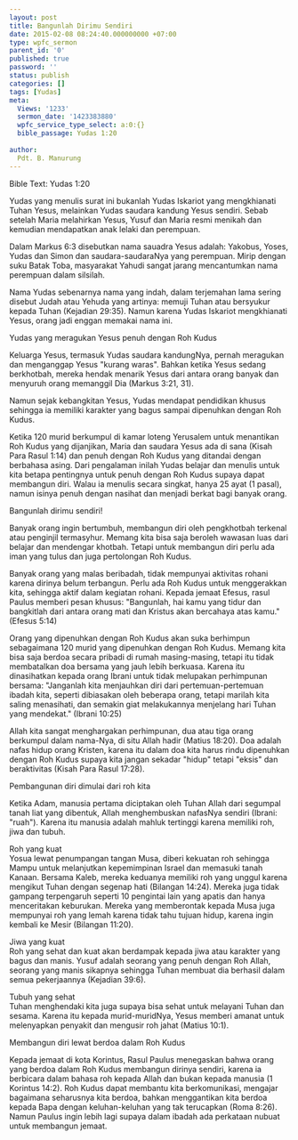 ```yaml
---
layout: post
title: Bangunlah Dirimu Sendiri
date: 2015-02-08 08:24:40.000000000 +07:00
type: wpfc_sermon
parent_id: '0'
published: true
password: ''
status: publish
categories: []
tags: [Yudas]
meta:
  Views: '1233'
  sermon_date: '1423383880'
  wpfc_service_type_select: a:0:{}
  bible_passage: Yudas 1:20
  
author:
  Pdt. B. Manurung
---
```

<p>Bible Text: Yudas 1:20</p>
<p>Yudas yang menulis surat ini bukanlah Yudas Iskariot yang mengkhianati Tuhan Yesus, melainkan Yudas saudara kandung Yesus sendiri. Sebab setelah Maria melahirkan Yesus, Yusuf dan Maria resmi menikah dan kemudian mendapatkan anak lelaki dan perempuan. </p>
<p>Dalam Markus 6:3 disebutkan nama sauadra Yesus adalah: Yakobus, Yoses, Yudas dan Simon dan saudara-saudaraNya yang perempuan. Mirip dengan suku Batak Toba, masyarakat Yahudi sangat jarang mencantumkan nama perempuan dalam silsilah. </p>
<p>Nama Yudas sebenarnya nama yang indah, dalam terjemahan lama sering disebut Judah atau Yehuda yang artinya: memuji Tuhan atau bersyukur kepada Tuhan (Kejadian 29:35). Namun karena Yudas Iskariot mengkhianati Yesus, orang jadi enggan memakai nama ini. </p>
<p>Yudas yang meragukan Yesus penuh dengan Roh Kudus</p>
<p>Keluarga Yesus, termasuk Yudas saudara kandungNya, pernah meragukan dan menganggap Yesus "kurang waras". Bahkan ketika Yesus sedang berkhotbah, mereka hendak menarik Yesus dari antara orang banyak dan menyuruh orang memanggil Dia (Markus 3:21, 31).</p>
<p>Namun sejak kebangkitan Yesus, Yudas mendapat pendidikan khusus sehingga ia memiliki karakter yang bagus sampai dipenuhkan dengan Roh Kudus.</p>
<p>Ketika 120 murid berkumpul di kamar loteng Yerusalem untuk menantikan Roh Kudus yang dijanjikan, Maria dan saudara Yesus ada di sana (Kisah Para Rasul 1:14) dan penuh dengan Roh Kudus yang ditandai dengan berbahasa asing. Dari pengalaman inilah Yudas belajar dan menulis untuk kita betapa pentingnya untuk penuh dengan Roh Kudus supaya dapat membangun diri. Walau ia menulis secara singkat, hanya 25 ayat (1 pasal), namun isinya penuh dengan nasihat dan menjadi berkat bagi banyak orang.  </p>
<p>Bangunlah dirimu sendiri!</p>
<p>Banyak orang ingin bertumbuh, membangun diri oleh pengkhotbah terkenal  atau  penginjil termasyhur. Memang kita bisa saja beroleh wawasan luas dari belajar dan mendengar khotbah. Tetapi untuk membangun diri perlu ada iman yang tulus dan juga pertolongan Roh Kudus.</p>
<p>Banyak orang yang malas beribadah, tidak mempunyai aktivitas rohani karena dirinya belum terbangun. Perlu ada Roh Kudus untuk menggerakkan kita, sehingga aktif dalam kegiatan rohani. Kepada jemaat Efesus, rasul Paulus memberi pesan khusus: "Bangunlah, hai kamu yang tidur dan bangkitlah dari antara orang mati dan Kristus akan bercahaya atas kamu." (Efesus 5:14)</p>
<p>Orang yang dipenuhkan dengan Roh Kudus akan suka berhimpun sebagaimana 120 murid yang dipenuhkan dengan Roh Kudus. Memang kita bisa saja berdoa secara pribadi di rumah masing-masing, tetapi itu tidak membatalkan doa bersama yang jauh lebih berkuasa. Karena itu dinasihatkan kepada orang Ibrani untuk tidak melupakan perhimpunan bersama: "Janganlah kita menjauhkan diri dari pertemuan-pertemuan ibadah kita, seperti dibiasakan oleh beberapa orang, tetapi marilah kita saling menasihati, dan semakin giat melakukannya menjelang hari Tuhan yang mendekat." (Ibrani 10:25)</p>
<p>Allah kita sangat menghargakan perhimpunan, dua atau tiga orang berkumpul    dalam nama-Nya, di situ Allah hadir (Matius 18:20). Doa adalah nafas hidup orang Kristen, karena itu dalam doa kita harus rindu dipenuhkan dengan Roh Kudus supaya kita jangan sekadar "hidup" tetapi "eksis" dan beraktivitas (Kisah Para Rasul 17:28).</p>
<p>Pembangunan diri dimulai dari roh kita</p>
<p>Ketika Adam, manusia pertama diciptakan oleh Tuhan Allah dari segumpal tanah liat yang dibentuk, Allah menghembuskan nafasNya sendiri (Ibrani: "ruah"). Karena itu manusia adalah mahluk tertinggi karena memiliki roh, jiwa dan tubuh.</p>
<p>	Roh yang kuat<br />
Yosua lewat penumpangan tangan Musa, diberi kekuatan roh sehingga<br />
Mampu untuk melanjutkan kepemimpinan Israel dan memasuki tanah Kanaan. Bersama Kaleb, mereka keduanya memiliki roh yang unggul karena mengikut Tuhan dengan segenap hati (Bilangan 14:24). Mereka juga tidak gampang terpengaruh seperti 10 pengintai lain yang apatis dan hanya menceritakan keburukan. Mereka yang memberontak kepada Musa juga mempunyai roh yang lemah karena tidak tahu tujuan hidup, karena ingin kembali ke Mesir (Bilangan 11:20).</p>
<p>	Jiwa yang kuat<br />
Roh yang sehat dan kuat akan berdampak kepada jiwa atau karakter yang bagus dan manis. Yusuf adalah seorang yang penuh dengan Roh Allah, seorang yang manis sikapnya sehingga Tuhan membuat dia berhasil dalam semua pekerjaannya (Kejadian 39:6).</p>
<p>	Tubuh yang sehat<br />
Tuhan menghendaki kita juga supaya bisa sehat untuk melayani Tuhan dan sesama. Karena itu kepada murid-muridNya, Yesus memberi amanat untuk melenyapkan penyakit dan mengusir roh jahat (Matius 10:1).</p>
<p>Membangun diri lewat berdoa dalam Roh Kudus</p>
<p>Kepada jemaat di kota Korintus, Rasul Paulus menegaskan bahwa orang yang berdoa dalam Roh Kudus membangun dirinya sendiri, karena ia berbicara dalam bahasa roh kepada Allah dan bukan kepada manusia (1 Korintus 14:2). Roh Kudus dapat membantu kita berkomunikasi, mengajar bagaimana seharusnya kita berdoa, bahkan menggantikan kita berdoa kepada Bapa dengan keluhan-keluhan yang tak terucapkan (Roma 8:26). Namun Paulus ingin lebih lagi supaya dalam  ibadah ada perkataan nubuat untuk membangun jemaat.</p>
